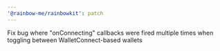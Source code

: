 ```yaml
---
'@rainbow-me/rainbowkit': patch
---
```


Fix bug where "onConnecting" callbacks were fired multiple times when toggling between WalletConnect-based wallets
